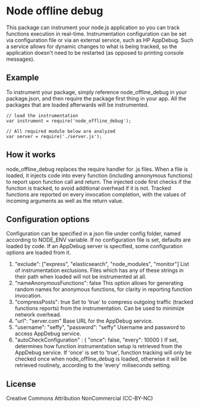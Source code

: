 Node offline debug
===============================

This package can instrument your node.js application so you can track functions execution in real-time.
Instrumentation configuration can be set via configuration file or via an external service, such as HP AppDebug. Such a service allows for dynamic changes to what is being tracked, so the application doesn't need to be restarted (as opposed to printing console messages).

## Example

To instrument your package, simply reference node_offline_debug in your package.json, and then require the package first thing in your app. All the packages that are loaded afterwards will be instrumented.

	// load the instrumentation
	var instrument = require('node_offline_debug');

	// All required module below are analyzed
	var server = require('./server.js');


## How it works

node_offline_debug replaces the require handler for .js files.
When a file is loaded, it injects code into every function (including annonymous functions) to report upon function call and return. The injected code first checks if the function is tracked, to avoid additional overhead if it is not. Tracked functions are reported on every invocation completion, with the values of incoming arguments as well as the return value.

## Configuration options

Configuration can be specified in a json file under config folder, named according to NODE_ENV variable. If no configuration file is set, defaults are loaded by code. If an AppDebug server is specified, some configuration options are loaded from it.

1. "exclude": ["express", "elasticsearch", "node_modules", "monitor"]
	List of instrumentation exclusions. Files which has any of these strings in their path when loaded will not be instrumented at all.
2.  "nameAnonymousFunctions": false
	This option allows for generating random names for anonymous functions, for clarity in reporting function invocation.
3. "compressPosts": true
	Set to 'true' to compress outgoing traffic (tracked functions reports) from the instrumentation. Can be used to minimize network overhead. 
4. "url": "server.com"
	Base URL for the AppDebug service.
5. "username": "seffy",
   "password": "seffy"
   Username and password to access AppDebug service.
6. "autoCheckConfiguration" : {
        "once": false,
        "every": 10000
    }
    If set, determines how function instrumentation setup is retrieved from the AppDebug service. If 'once' is set to 'true', function tracking will only be checked once when node_offline_debug is loaded, otherwise it will be retrieved routinely, according to the 'every' miliseconds setting.


## License

Creative Commons Attribution NonCommercial (CC-BY-NC)